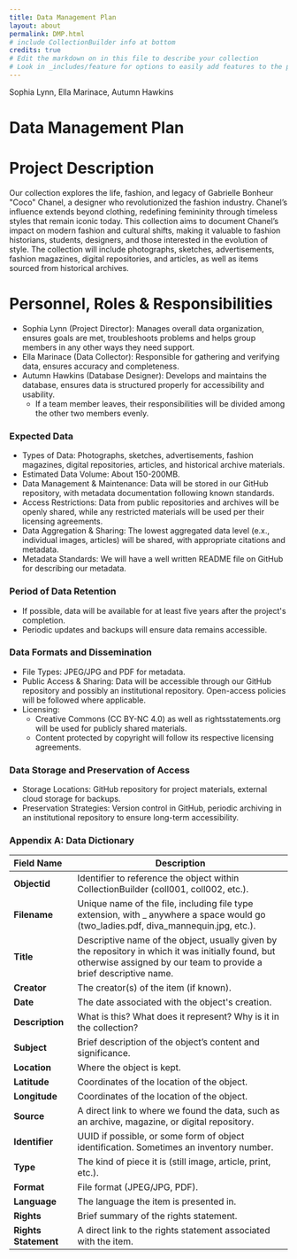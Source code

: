 ```yaml
---
title: Data Management Plan
layout: about
permalink: DMP.html
# include CollectionBuilder info at bottom
credits: true
# Edit the markdown on in this file to describe your collection
# Look in _includes/feature for options to easily add features to the page
---
```

Sophia Lynn, Ella Marinace, Autumn Hawkins

# **Data Management Plan**

# **Project Description**

Our collection explores the life, fashion, and legacy of Gabrielle Bonheur "Coco" Chanel, a designer who revolutionized the fashion industry. Chanel’s influence extends beyond clothing, redefining femininity through timeless styles that remain iconic today. This collection aims to document Chanel’s impact on modern fashion and cultural shifts, making it valuable to fashion historians, students, designers, and those interested in the evolution of style. The collection will include photographs, sketches, advertisements, fashion magazines, digital repositories, and articles, as well as items sourced from historical archives. 

# **Personnel, Roles & Responsibilities**

* Sophia Lynn (Project Director): Manages overall data organization, ensures goals are met, troubleshoots problems and helps group members in any other ways they need support.   
* Ella Marinace (Data Collector): Responsible for gathering and verifying data, ensures accuracy and completeness.  
* Autumn Hawkins (Database Designer): Develops and maintains the database, ensures data is structured properly for accessibility and usability.  
  * If a team member leaves, their responsibilities will be divided among the other two members evenly.

### **Expected Data**

* Types of Data: Photographs, sketches, advertisements, fashion magazines, digital repositories, articles, and historical archive materials.  
* Estimated Data Volume: About 150-200MB.  
* Data Management & Maintenance: Data will be stored in our GitHub repository, with metadata documentation following known standards.  
* Access Restrictions: Data from public repositories and archives will be openly shared, while any restricted materials will be used per their licensing agreements.  
* Data Aggregation & Sharing: The lowest aggregated data level (e.x., individual images, articles) will be shared, with appropriate citations and metadata.  
* Metadata Standards: We will have a well written README file on GitHub for describing our metadata.

### **Period of Data Retention**

* If possible, data will be available for at least five years after the project's completion.  
* Periodic updates and backups will ensure data remains accessible.

### **Data Formats and Dissemination**

* File Types: JPEG/JPG and PDF for metadata.  
* Public Access & Sharing: Data will be accessible through our GitHub repository and possibly an institutional repository. Open-access policies will be followed where applicable.  
* Licensing:   
  * Creative Commons (CC BY-NC 4.0) as well as rightsstatements.org will be used for publicly shared materials.   
  * Content protected by copyright will follow its respective licensing agreements.

### **Data Storage and Preservation of Access**

* Storage Locations: GitHub repository for project materials, external cloud storage for backups.  
* Preservation Strategies: Version control in GitHub, periodic archiving in an institutional repository to ensure long-term accessibility.  
  


   

### **Appendix A: Data Dictionary**

| Field Name | Description |
| :---- | ----- |
| **Objectid** | Identifier to reference the object within CollectionBuilder (coll001, coll002, etc.). |
| **Filename** | Unique name of the file, including file type extension, with \_ anywhere a space would go (two\_ladies.pdf, diva\_mannequin.jpg, etc.). |
| **Title** | Descriptive name of the object, usually given by the repository in which it was initially found, but otherwise assigned by our team to provide a brief descriptive name. |
| **Creator** | The creator(s) of the item (if known). |
| **Date** | The date associated with the object's creation. |
| **Description** | What is this? What does it represent? Why is it in the collection? |
| **Subject** | Brief description of the object’s content and significance. |
| **Location** | Where the object is kept. |
| **Latitude** | Coordinates of the location of the object. |
| **Longitude** | Coordinates of the location of the object. |
| **Source** | A direct link to where we found the data, such as an archive, magazine, or digital repository. |
| **Identifier** | UUID if possible, or some form of object identification. Sometimes an inventory number. |
| **Type** | The kind of piece it is (still image, article, print, etc.). |
| **Format** | File format (JPEG/JPG, PDF). |
| **Language** | The language the item is presented in.  |
| **Rights** | Brief summary of the rights statement. |
| **Rights Statement** | A direct link to the rights statement associated with the item. |


